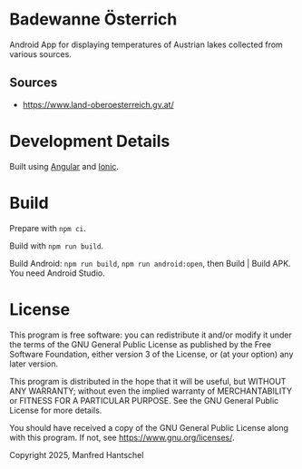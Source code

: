 # Badewanne Österrich

Android App for displaying temperatures of Austrian lakes collected from various sources.

## Sources

- https://www.land-oberoesterreich.gv.at/

# Development Details

Built using [Angular](https://angular.dev/) and [Ionic](https://ionicframework.com/).

# Build

Prepare with `npm ci`.

Build with `npm run build`.

Build Android: `npm run build`, `npm run android:open`, then Build | Build APK. You need Android Studio.

# License

This program is free software: you can redistribute it and/or modify it under the terms of the GNU General Public
License as published by the Free Software Foundation, either version 3 of the License, or (at your option) any later
version.

This program is distributed in the hope that it will be useful, but WITHOUT ANY WARRANTY; without even the implied
warranty of MERCHANTABILITY or FITNESS FOR A PARTICULAR PURPOSE. See the GNU General Public License for more details.

You should have received a copy of the GNU General Public License along with this program. If not, see
<https://www.gnu.org/licenses/>.

Copyright 2025, Manfred Hantschel
